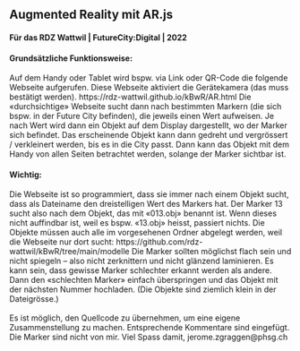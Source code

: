 <h2>Augmented Reality mit AR.js</h2>
<h4>Für das RDZ Wattwil | FutureCity:Digital | 2022</h4>


<h4>Grundsätzliche Funktionsweise:</h4>
Auf dem Handy oder Tablet wird bspw. via Link oder QR-Code die folgende Webseite aufgerufen. Diese Webseite aktiviert die Gerätekamera (das muss bestätigt werden).
https://rdz-wattwil.github.io/kBwR/AR.html
Die «durchsichtige» Webseite sucht dann nach bestimmten Markern (die sich bspw. in der Future City befinden), die jeweils einen Wert aufweisen. 
Je nach Wert wird dann ein Objekt auf dem Display dargestellt, wo der Marker sich befindet.
Das erscheinende Objekt kann dann gedreht und vergrössert / verkleinert werden, bis es in die City passt. 
Dann kann das Objekt mit dem Handy von allen Seiten betrachtet werden, solange der Marker sichtbar ist.

<h4>Wichtig:</h4>
Die Webseite ist so programmiert, dass sie immer nach einem Objekt sucht, dass als Dateiname den dreistelligen Wert des Markers hat. Der Marker 13 sucht also nach dem Objekt, das mit «013.obj» benannt ist. Wenn dieses nicht auffindbar ist, weil es bspw. «13.obj» heisst, passiert nichts.
Die Objekte müssen auch alle im vorgesehenen Ordner abgelegt werden, weil die Webseite nur dort sucht: https://github.com/rdz-wattwil/kBwR/tree/main/modelle 
Die Marker sollten möglichst flach sein und nicht spiegeln – also nicht zerknittern und nicht glänzend laminieren.
Es kann sein, dass gewisse Marker schlechter erkannt werden als andere. Dann den «schlechten Marker» einfach überspringen und das Objekt mit der nächsten Nummer hochladen. (Die Objekte sind ziemlich klein in der Dateigrösse.)
<br><br>
Es ist möglich, den Quellcode zu übernehmen, um eine eigene Zusammenstellung zu machen. Entsprechende Kommentare sind eingefügt. Die Marker sind nicht von mir.
Viel Spass damit, jerome.zgraggen@phsg.ch
